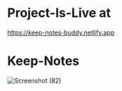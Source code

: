 # Project-Is-Live at
https://keep-notes-buddy.netlify.app

# Keep-Notes

![Screenshot (82)](https://user-images.githubusercontent.com/76787669/177656999-48f46e4b-f1a2-4334-b653-eabdc202abfd.png)
